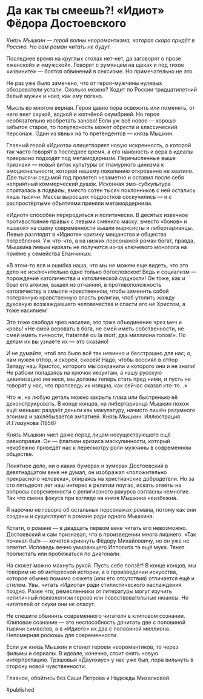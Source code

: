 
# Да как ты смеешь?! «Идиот» Фёдора Достоевского

_Князь Мышкин — герой волны неоромантизма, которая скоро придёт в Россию. Но сам роман читать не будут._

Последнее время на круглых столах нет-нет, да заговорят о прозе «женской» и «мужской». Говорят с румянцем на щеках и под тихое «извините» — боятся обвинений в сексизме. Но примечательно не это.

Не раз уже было замечено, что от героя-мужчины нулевых обозреватели устали. Cколько можно? Ходит по России тридцатилетний белый мужик и ноет, как ему погано.

Мысль во многом верная. Героя давно пора освежить или поменять, от него веет скукой, водкой и копчёной скумбрией. Но героя необязательно изобретать заново! Если уж всё новое — хорошо забытое старое, то популярность может обрести и классический персонаж. Один из явных на то претендентов — князь Мышкин.

Главный герой «Идиота» олицетворяет новую искренность, о которой так часто говорят в последнее время, а его наивность и вера в идеалы прекрасно подходят под метамодернизм. Перечисленные выше признаки — новый виток культуры от гламурного цинизма к эмоциональности, которой нашему поколению откровенно не хватило. Две тысячи седьмой год пролетел незаметно и оставил после себя неприятный коммерческий душок. Исконная эмо-субкультура спряталась в подвалы, вместо сотен тысяч поклонников с ней остались лишь тысячи. Массы выросших подростков соскучились — и с распростёртыми объятиями приняли метамордернизм.

«Идиот» способен переродиться и политически. В десятых извечное противостояние правых с левыми сменило маску: вместо «бонов» и «шавок» на сцену современности вышли марксисты и либертарианцы. Левые разглядят в «Идиоте» критику мещанства и общества потребления. Уж что-что, а на низких персонажей роман богат, правда, Мышкина левым назвать не получится из-за ключевого монолога на приёме у семейства Епанчиных:

«В этом-то вся и ошибка наша, что мы не можем еще видеть, что это дело не исключительно одно только богословское! Ведь и социализм — порождение католичества и католической сущности! Он тоже, как и брат его атеизм, вышел из отчаяния, в противоположность католичеству в смысле нравственном, чтобы заменить собой потерянную нравственную власть религии, чтоб утолить жажду духовную возжаждавшего человечества и спасти его не Христом, а тоже насилием!

Это тоже свобода чрез насилие, это тоже объединение чрез меч и кровь! «Не смей веровать в бога, не смей иметь собственности, не смей иметь личности, fraternité ou la mort, два миллиона голов!». По делам их вы узнаете их — это сказано!

И не думайте, чтоб это было всё так невинно и бесстрашно для нас; о, нам нужен отпор, и скорей, скорей! Надо, чтобы воссиял в отпор Западу наш Христос, которого мы сохранили и которого они и не знали! Не рабски попадаясь на крючок иезуитам, а нашу русскую цивилизацию им неся, мы должны теперь стать пред ними, и пусть не говорят у нас, что проповедь их изящна, как сейчас сказал кто-то…»

Что ж, на любую деталь можно закрыть глаза или быстренько её деконструировать. В конце концов, на либертарианца Мышкин похож ещё меньше: раздаёт деньги как макулатуру, начисто лишён разумного эгоизма и захлёбывается эмпатией.
Князь Мышкин. Иллюстрация И.Глазунова (1956)

Князь Мышкин чист даже перед лицом несуществующего ещё равноправия. Он — флагман кризиса маскулинности, который неизбежно приведёт нас к пересмотру роли мужчины в современном обществе.

Понятное дело, ни о каких бумерах и зумерах Достоевский в девятнадцатом веке не думал, он изображал «положительно прекрасного человека», опираясь на христианские добродетели. Но за сто пятьдесят лет наш интерес к религии поугас, искать ответы на вопросы современности с религиозного ракурса согласны немногие. Так что смена фокуса при взгляде на князя Мышкина неизбежна.

Я нарочно не говорю об остальных персонажах романа, потому как они созданы и существуют в романе ради одного Мышкина.

Кстати, о романе — в двадцать первом веке читать его невозможно. Достоевский и сам признавал, что в произведении много лишнего. «Так почикал бы!» — хочется крикнуть Фёдору Михайловичу, но он уже не ответит. Исповедь вечно умирающего Ипполита та ещё мука. Тянет пролистать или пробежаться по диагонали.

На сюжет можно махнуть рукой. Пусть себе ползёт! В конце концов, мы говорим не об интересной истории, а о произведении искусства, которое обычно помимо сюжета (или его отсутствия) отличается ещё и стилем. Увы, читать «Идиота» ради стилистического наслаждения поздно. Разве что, ремесленники от литературы могут изучить нетипичный психологизм героев или повествовательные нюансы. Но читателей от скуки они не спасут.

Не спешите обвинять современного читателя в клиповом сознании. Клиповое сознание — это неспособность дочитать две с половиной тысячи символов, а в «Идиоте» их два с половиной миллиона. Непомерная роскошь для современности.

Если уж князь Мышкин и станет героем неоромантиков, то через фильмы и сериалы. В идеале, конечно, стоит снять новую интерпретацию. Трэшовый «Даунхаус» у нас уже был, пора вильнуть в сторону новой чувственности.

Главное, обойтись без Саши Петрова и Надежды Михалковой.


#published